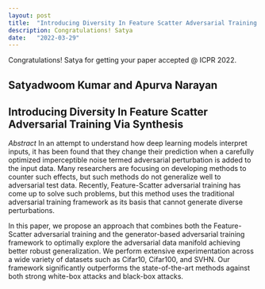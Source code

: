 ```yaml
---
layout: post
title:  "Introducing Diversity In Feature Scatter Adversarial Training Via Synthesis @ ICPR 2022"
description: Congratulations! Satya
date:   "2022-03-29"
---
```


Congratulations! Satya for getting your paper accepted @ ICPR 2022.

## Satyadwoom Kumar and Apurva Narayan
## Introducing Diversity In Feature Scatter Adversarial Training Via Synthesis 
*Abstract*
In an attempt to understand how deep learning models
interpret inputs, it has been found that they change their
prediction when a carefully optimized imperceptible noise
termed adversarial perturbation is added to the input data.
Many researchers are focusing on developing methods to
counter such effects, but such methods do not generalize
well to adversarial test data. Recently, Feature-Scatter
adversarial training has come up to solve such problems,
but this method uses the traditional adversarial training
framework as its basis that cannot generate diverse
perturbations.

In this paper, we propose an approach that combines both
the Feature-Scatter adversarial training and the
generator-based adversarial training framework to optimally
explore the adversarial data manifold achieving better
robust generalization. We perform extensive experimentation
across a wide variety of datasets such as Cifar10,
Cifar100, and SVHN. Our framework significantly outperforms
the state-of-the-art methods against both strong white-box
attacks and black-box attacks. 

